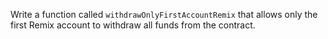 Write a function called `withdrawOnlyFirstAccountRemix` that allows only the first Remix account to withdraw all funds from the contract.
